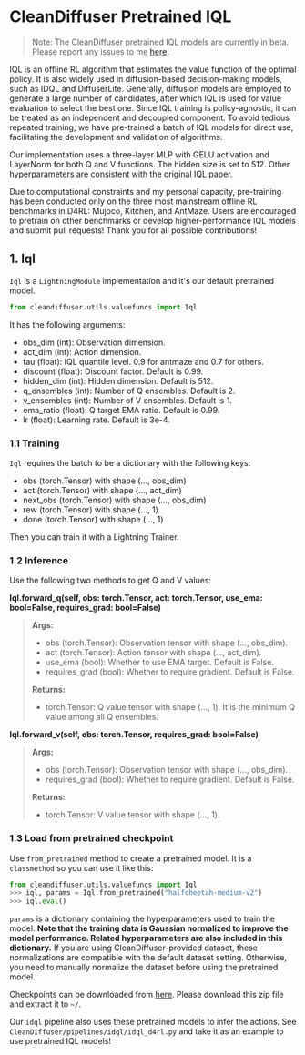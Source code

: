 # CleanDiffuser Pretrained IQL

> Note: The CleanDiffuser pretrained IQL models are currently in beta. Please report any issues to me [here](zibindong@outlook.com).

IQL is an offline RL algorithm that estimates the value function of the optimal policy. It is also widely used in diffusion-based decision-making models, such as IDQL and DiffuserLite. Generally, diffusion models are employed to generate a large number of candidates, after which IQL is used for value evaluation to select the best one. Since IQL training is policy-agnostic, it can be treated as an independent and decoupled component. To avoid tedious repeated training, we have pre-trained a batch of IQL models for direct use, facilitating the development and validation of algorithms.

Our implementation uses a three-layer MLP with GELU activation and LayerNorm for both Q and V functions. The hidden size is set to 512. Other hyperparameters are consistent with the original IQL paper.

Due to computational constraints and my personal capacity, pre-training has been conducted only on the three most mainstream offline RL benchmarks in D4RL: Mujoco, Kitchen, and AntMaze. Users are encouraged to pretrain on other benchmarks or develop higher-performance IQL models and submit pull requests! Thank you for all possible contributions!

## 1. Iql

`Iql` is a `LightningModule` implementation and it's our default pretrained model.
```python
from cleandiffuser.utils.valuefuncs import Iql
```
It has the following arguments:
- obs_dim (int): Observation dimension.
- act_dim (int): Action dimension.
- tau (float): IQL quantile level. 0.9 for antmaze and 0.7 for others.
- discount (float): Discount factor. Default is 0.99.
- hidden_dim (int): Hidden dimension. Default is 512.
- q_ensembles (int): Number of Q ensembles. Default is 2.
- v_ensembles (int): Number of V ensembles. Default is 1.
- ema_ratio (float): Q target EMA ratio. Default is 0.99.
- lr (float): Learning rate. Default is 3e-4.

### 1.1 Training
`Iql` requires the batch to be a dictionary with the following keys:
- obs (torch.Tensor) with shape (..., obs_dim)
- act (torch.Tensor) with shape (..., act_dim)
- next_obs (torch.Tensor) with shape (..., obs_dim)
- rew (torch.Tensor) with shape (..., 1)
- done (torch.Tensor) with shape (..., 1)

Then you can train it with a Lightning Trainer.

### 1.2 Inference
Use the following two methods to get Q and V values:

**Iql.forward_q(self, obs: torch.Tensor, act: torch.Tensor, use_ema: bool=False, requires_grad: bool=False)**
> **Args:**
> - obs (torch.Tensor): Observation tensor with shape (..., obs_dim).
> - act (torch.Tensor): Action tensor with shape (..., act_dim).
> - use_ema (bool): Whether to use EMA target. Default is False.
> - requires_grad (bool): Whether to require gradient. Default is False.
>
> **Returns:**
> - torch.Tensor: Q value tensor with shape (..., 1). It is the minimum Q value among all Q ensembles.

**Iql.forward_v(self, obs: torch.Tensor, requires_grad: bool=False)**
> **Args:**
> - obs (torch.Tensor): Observation tensor with shape (..., obs_dim).
> - requires_grad (bool): Whether to require gradient. Default is False.
>
> **Returns:**
> - torch.Tensor: V value tensor with shape (..., 1).

### 1.3 Load from pretrained checkpoint
Use `from_pretrained` method to create a pretrained model. It is a `classmethod` so you can use it like this:
```python
from cleandiffuser.utils.valuefuncs import Iql
>>> iql, params = Iql.from_pretrained("halfcheetah-medium-v2")
>>> iql.eval()
```
`params` is a dictionary containing the hyperparameters used to train the model. **Note that the training data is Gaussian normalized to improve the model performance. Related hyperparameters are also included in this dictionary.** If you are using CleanDiffuser-provided dataset, these normalizations are compatible with the default dataset setting. Otherwise, you need to manually normalize the dataset before using the pretrained model.

Checkpoints can be downloaded from [here](https://1drv.ms/u/c/ba682474b24f6989/EVgO7dzZXIJNr-pZfk511GMBX2cAIMr30S7uz9XkML_fyA?e=y2GSHI). Please download this zip file and extract it to `~/`.

Our `idql` pipeline also uses these pretrained models to infer the actions. See `CleanDiffuser/pipelines/idql/idql_d4rl.py` and take it as an example to use pretrained IQL models!
